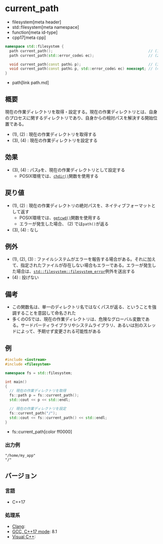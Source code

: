 # current_path
* filesystem[meta header]
* std::filesystem[meta namespace]
* function[meta id-type]
* cpp17[meta cpp]

```cpp
namespace std::filesystem {
  path current_path();                                            // (1)
  path current_path(std::error_code& ec);                         // (2)

  void current_path(const path& p);                               // (3)
  void current_path(const path& p, std::error_code& ec) noexcept; // (4)
}
```
* path[link path.md]

## 概要
現在の作業ディレクトリを取得・設定する。現在の作業ディレクトリとは、自身のプロセスに関するディレクトリであり、自身からの相対パスを解決する開始位置である。

- (1), (2) : 現在の作業ディレクトリを取得する
- (3), (4) : 現在の作業ディレクトリを設定する


## 効果
- (3), (4) : パス`p`を、現在の作業ディレクトリとして設定する
    - POSIX環境では、[`chdir()`](https://linuxjm.osdn.jp/html/LDP_man-pages/man2/chdir.2.html)関数を使用する


## 戻り値
- (1), (2) : 現在の作業ディレクトリの絶対パスを、ネイティブフォーマットとして返す
    - POSIX環境では、[`getcwd()`](https://linuxjm.osdn.jp/html/LDP_man-pages/man3/getcwd.3.html)関数を使用する
    - エラーが発生した場合、 (2) では`path()`が返る
- (3), (4) : なし


## 例外
- (1), (2), (3) : ファイルシステムがエラーを報告する場合がある。それに加えて、指定されたファイルが存在しない場合もエラーである。エラーが発生した場合は、[`std::filesystem::filesystem_error`](filesystem_error.md)例外を送出する
- (4) : 投げない


## 備考
- この関数名は、単一のディレクトリ名ではなくパスが返る、ということを強調することを意図して命名された
- 多くのOSでは、現在の作業ディレクトリは、危険なグローバル変数である。サードパーティライブラリやシステムライブラリ、あるいは別のスレッドによって、予期せず変更される可能性がある


## 例
```cpp example
#include <iostream>
#include <filesystem>

namespace fs = std::filesystem;

int main()
{
  // 現在の作業ディレクトリを取得
  fs::path p = fs::current_path();
  std::cout << p << std::endl;

  // 現在の作業ディレクトリを設定
  fs::current_path("/");
  std::cout << fs::current_path() << std::endl;
}
```
* fs::current_path[color ff0000]

### 出力例
```
"/home/my_app"
"/"
```

## バージョン
### 言語
- C++17

### 処理系
- [Clang](/implementation.md#clang):
- [GCC, C++17 mode](/implementation.md#gcc): 8.1
- [Visual C++](/implementation.md#visual_cpp):

